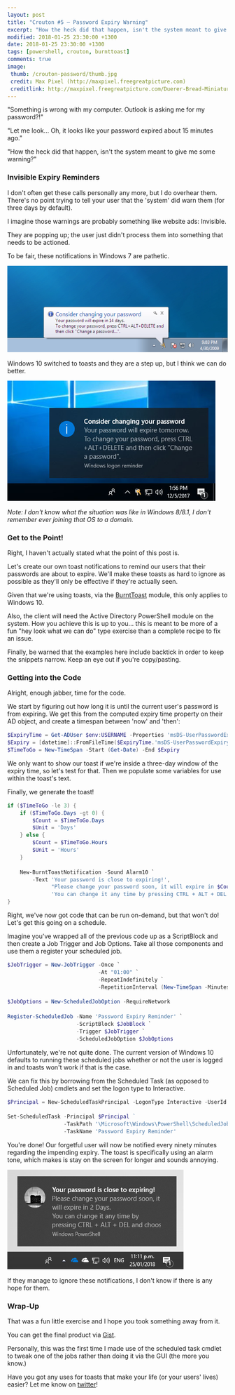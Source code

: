 ```yaml
---
layout: post
title: "Crouton #5 – Password Expiry Warning"
excerpt: "How the heck did that happen, isn't the system meant to give me some warning?"
modified: 2018-01-25 23:30:00 +1300
date: 2018-01-25 23:30:00 +1300
tags: [powershell, crouton, burnttoast]
comments: true
image:
 thumb: /crouton-password/thumb.jpg
 credit: Max Pixel (http://maxpixel.freegreatpicture.com)
 creditlink: http://maxpixel.freegreatpicture.com/Duerer-Bread-Miniature-Figures-Advent-3010349
---
```


"Something is wrong with my computer. Outlook is asking me for my password?!"

"Let me look... Oh, it looks like your password expired about 15 minutes ago."

"How the heck did that happen, isn't the system meant to give me some warning?"

### Invisible Expiry Reminders

I don't often get these calls personally any more, but I do overhear them.
There's no point trying to tell your user that the 'system' did warn them (for
three days by default).

I imagine those warnings are probably something like website ads: Invisible.

They are popping up; the user just didn't process them into something that needs
to be actioned.

To be fair, these notifications in Windows 7 are pathetic.

[![Password Reminder - Win7](/images/crouton-password/win7.png)](/images/crouton-password/win7.png)

Windows 10 switched to toasts and they are a step up, but I think we can do
better.

[![Password Reminder - Win10](/images/crouton-password/win10.jpg)](/images/crouton-password/win10.jpg)

*Note: I don't know what the situation was like in Windows 8/8.1, I don't
remember ever joining that OS to a domain.*

### Get to the Point!

Right, I haven't actually stated what the point of this post is.

Let's create our own toast notifications to remind our users that their
passwords are about to expire. We'll make these toasts as hard to ignore as
possible as they'll only be effective if they're actually seen.

Given that we're using toasts, via the
[BurntToast](https://powershellgallery.com/packages/BurntToast) module, this only
applies to Windows 10.

Also, the client will need the Active Directory PowerShell module on the system.
How you achieve this is up to you... this is meant to be more of a fun "hey look
what we can do" type exercise than a complete recipe to fix an issue.

Finally, be warned that the examples here include backtick in order to keep the
snippets narrow. Keep an eye out if you're copy/pasting.

### Getting into the Code

Alright, enough jabber, time for the code.

We start by figuring out how long it is until the current user's password is
from expiring. We get this from the computed expiry time property on their AD
object, and create a timespan between 'now' and 'then':

```powershell
$ExpiryTime = Get-ADUser $env:USERNAME -Properties 'msDS-UserPasswordExpiryTimeComputed'
$Expiry = [datetime]::FromFileTime($ExpiryTime.'msDS-UserPasswordExpiryTimeComputed')
$TimeToGo = New-TimeSpan -Start (Get-Date) -End $Expiry
```

We only want to show our toast if we're inside a three-day window of the expiry
time, so let's test for that. Then we populate some variables for use within the
toast's text.

Finally, we generate the toast!

```powershell
if ($TimeToGo -le 3) {
    if ($TimeToGo.Days -gt 0) {
        $Count = $TimeToGo.Days
        $Unit = 'Days'
    } else {
        $Count = $TimeToGo.Hours
        $Unit = 'Hours'
    }
        
    New-BurntToastNotification -Sound Alarm10 `
        -Text 'Your password is close to expiring!',
              "Please change your password soon, it will expire in $Count $Unit.",
              'You can change it any time by pressing CTRL + ALT + DEL and choosing "Change a password."'
}
```
Right, we've now got code that can be run on-demand, but that won't do! Let's
get this going on a schedule.

Imagine you've wrapped all of the previous code up as a ScriptBlock and then
create a Job Trigger and Job Options. Take all those components and use them a
register your scheduled job.

```powershell
$JobTrigger = New-JobTrigger -Once `
                             -At "01:00" `
                             -RepeatIndefinitely `
                             -RepetitionInterval (New-TimeSpan -Minutes 90)

$JobOptions = New-ScheduledJobOption -RequireNetwork

Register-ScheduledJob -Name 'Password Expiry Reminder' `
                      -ScriptBlock $JobBlock `
                      -Trigger $JobTrigger `
                      -ScheduledJobOption $JobOptions
```

Unfortunately, we're not quite done. The current version of Windows 10 defaults
to running these scheduled jobs whether or not the user is logged in and toasts
won't work if that is the case.

We can fix this by borrowing from the Scheduled Task (as opposed to Scheduled
Job) cmdlets and set the logon type to Interactive.

```powershell
$Principal = New-ScheduledTaskPrincipal -LogonType Interactive -UserId $ENV:USERNAME

Set-ScheduledTask -Principal $Principal ` 
                  -TaskPath '\Microsoft\Windows\PowerShell\ScheduledJobs\' `
                  -TaskName 'Password Expiry Reminder'
```

You're done! Our forgetful user will now be notified every ninety minutes
regarding the impending expiry. The toast is specifically using an alarm tone,
which makes is stay on the screen for longer and sounds annoying.

[![Finished toast](/images/crouton-password/example.png)](/images/crouton-password/example.png)

If they manage to ignore these notifications, I don't know if there is any hope
for them.

### Wrap-Up

That was a fun little exercise and I hope you took something away from it.

You can get the final product via [Gist](https://gist.github.com/Windos/17ce81e36cc635638f30e5cb79791051).

Personally, this was the first time I made use of the scheduled task cmdlet to
tweak one of the jobs rather than doing it via the GUI (the more you know.)

Have you got any uses for toasts that make your life (or your users' lives)
easier? Let me know on [twitter](https://twitter.com/WindosNZ)!
